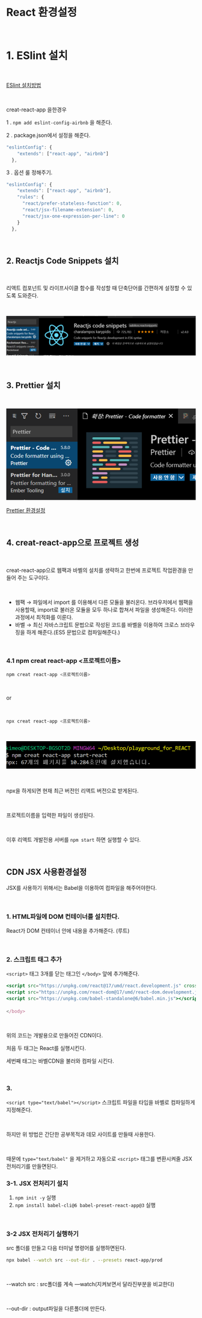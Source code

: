 # React 환경설정

<br>

# 1. ESlint 설치

<br>

[ESlint 설치방법](https://github.com/Alex-Eojin/-TIL/blob/master/GIt/eslint.md)

<br>

creat-react-app 을한경우 

1 . `npm add eslint-config-airbnb` 을 해준다.

2 . package.json에서 설정을 해준다.

```jsx
"eslintConfig": {
    "extends": ["react-app", "airbnb"]
  },
```

3 . 옵션 룰 정해주기.

```jsx
"eslintConfig": {
    "extends": ["react-app", "airbnb"],
    "rules": {
      "react/prefer-stateless-function": 0,
      "react/jsx-filename-extension": 0,
      "react/jsx-one-expression-per-line": 0
    }
  },
```

<br>

## 2. Reactjs Code Snippets 설치

<br>

리액트 컴포넌트 및 라이프사이클 함수를 작성할 때 단축단어를 간편하게 설정할 수 있도록 도와준다.

<br>

![React 환경설정](../Images/React_환경설정/React_환경설정-1.png)

<br>

## 3. Prettier 설치

<br>

![React 환경설정](../Images/React_환경설정/React_환경설정-2.png)

[Prettier 환경설정](https://github.com/Alex-Eojin/-TIL/blob/master/Tool/prettier.md)

<br>

## 4. creat-react-app으로 프로젝트 생성

<br>

creat-react-app으로 웹팩과 바벨의 설치를 생략하고 한번에 프로젝트 작업환경을 만들어 주는 도구이다.

<br>

- 웹팩 → 파일에서 import 를 이용해서 다른 모듈을 불러온다. 브라우저에서 웹팩을 사용할때, import로 불러온 모듈을 모두 하나로 합쳐서 파일을 생성해준다. 이러한 과정에서 최적화를 이룬다.
- 바벨 → 최신 자바스크립트 문법으로 작성된 코드를 바벨을 이용하여 크로스 브라우징을 하게 해준다.(ES5 문법으로 컴파일해준다.)

<br>

### 4.1 npm creat react-app <프로젝트이름>

```bash
npm creat react-app <프로젝트이름>
```

<br>

or 

<br>

```bash
npx creat react-app <프로젝트이름>
```

<br>

![React 환경설정](../Images/React_환경설정/React_환경설정-3.png)

<br>

npx을 하게되면 현재 최근 버전인 리액트 버전으로 받게된다.

<br>

프로젝트이름을 입력한 파일이 생성된다.

<br>

이후 리액트 개발전용 서버를  `npm start` 하면 실행할 수 있다.

<br>

## CDN JSX 사용환경설정

JSX를 사용하기 위해서는 Babel을 이용하여 컴파일을 해주어야한다.

<br>

### 1. HTML파일에 DOM 컨테이너를 설치한다.

React가 DOM 컨테이너 안에 내용을 추가해준다. (루트)

<br>

### 2. 스크립트 태그 추가

`<script>` 태그 3개를 닫는 태그인 `</body>` 앞에 추가해준다.

```jsx
<script src="https://unpkg.com/react@17/umd/react.development.js" crossorigin></script>
<script src="https://unpkg.com/react-dom@17/umd/react-dom.development.js" crossorigin></script>
<script src="https://unpkg.com/babel-standalone@6/babel.min.js"></script>

</body>
```

<br>

위의 코드는 개발용으로 만들어진 CDN이다.

처음 두 태그는 React를 실행시킨다.

세번째 태그는 바벨CDN을 불러와 컴파일 시킨다.

<br>

### 3. <script type="text/babel"></script>

`<script type="text/babel"></script>` 스크립트 파일을 타입을 바벨로 컴파일하게 지정해준다.

<br>

하지만 위 방법은 간단한 공부목적과 데모 사이트를 만들때 사용한다.

<br>

때문에 `type="text/babel"` 을 제거하고 자동으로 `<script>` 태그를 변환시켜줄 JSX전처리기를 만들면된다.

### 3-1. JSX 전처리기 설치

1. `npm init -y` 실행
2. `npm install babel-cli@6 babel-preset-react-app@3` 실행

<br>

### 3-2 JSX 전처리기 실행하기

src 폴더를 만들고 다음 터미널 명령어를 실행하면된다.

```bash
npx babel --watch src --out-dir . --presets react-app/prod
```

<br>

--watch src : src폴더를 계속 —watch(지켜보면서 달라진부분을 비교한다)

<br>

--out-dir : output파일을 다른폴더에 만든다.